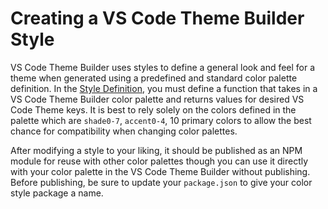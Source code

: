 # Creating a VS Code Theme Builder Style
VS Code Theme Builder uses styles to define a general look and feel for a theme when generated using a predefined and standard color palette definition. In the [Style Definition](.\index.js), you must define a function that takes in a VS Code Theme Builder color palette and returns values for desired VS Code Theme keys. It is best to rely solely on the colors defined in the palette which are `shade0-7`, `accent0-4`, 10 primary colors to allow the best chance for compatibility when changing color palettes.

After modifying a style to your liking, it should be published as an NPM module for reuse with other color palettes though you can use it directly with your color palette in the VS Code Theme Builder without publishing. Before publishing, be sure to update your `package.json` to give your color style package a name.
